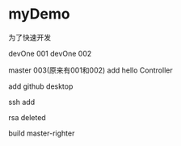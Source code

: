 # myDemo
为了快速开发

devOne 001
devOne 002

master 003(原来有001和002)
add hello Controller 

add github desktop

ssh add 

rsa deleted

build
master-righter
